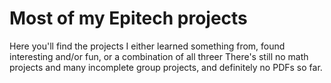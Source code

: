 # Most of my Epitech projects

Here you'll find the projects I either learned something from, found interesting
and/or fun, or a combination of all threer There's still no math projects and
many incomplete group projects, and definitely no PDFs so far.
